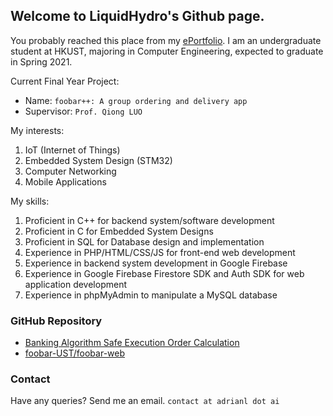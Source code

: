 ## Welcome to LiquidHydro's Github page.

You probably reached this place from my [ePortfolio](https://iam.adrianl.ai). I am an undergraduate student at HKUST, majoring in Computer Engineering, expected to graduate in Spring 2021.

Current Final Year Project:
- Name: `foobar++: A group ordering and delivery app`
- Supervisor: `Prof. Qiong LUO`

My interests:
1. IoT (Internet of Things)
2. Embedded System Design (STM32)
3. Computer Networking
4. Mobile Applications

My skills:
1. Proficient in C++ for backend system/software development
2. Proficient in C for Embedded System Designs
3. Proficient in SQL for Database design and implementation
4. Experience in PHP/HTML/CSS/JS for front-end web development
5. Experience in backend system development in Google Firebase
6. Experience in Google Firebase Firestore SDK and Auth SDK for web application development
7. Experience in phpMyAdmin to manipulate a MySQL database

### GitHub Repository

- [Banking Algorithm Safe Execution Order Calculation](https://github.com/LiquidHydroHK/Bankers-Algorithm)
- [foobar-UST/foobar-web](https://github.com/foobar-UST/foobar-web/)

### Contact

Have any queries? Send me an email. `contact at adrianl dot ai`
